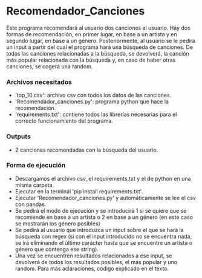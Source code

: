 # Recomendador_Canciones
Este programa recomendará al usuario dos canciones al usuario. Hay dos formas de recomendación, en primer lugar, en base a un artista y en segundo lugar, en base a un género. Posteriormente, al usuario se le pedirá un input a partir del cual el programa hará una búsqueda de canciones. De todas las canciones relacionadas a la búsqueda, se devolverá, la canción más popular relacionada con la búsqueda y, en caso de haber otras canciones, se cogerá una random.
### Archivos necesitados
- 'top_10.csv': archivo csv con todos los datos de las canciones.
- 'Recomendador_canciones.py': programa python que hace la recomendación.
- 'requirements.txt': contiene todos las librerías necesarias para el correcto funcionamiento del programa.
### Outputs
- 2 canciones recomendadas con la búsqueda del usuario.
### Forma de ejecución
- Descargamos el archivo csv, el requirements.txt y el de python en una misma carpeta.
- Ejecutar en la terminal 'pip install requirements.txt'.
- Ejecutar 'Recomendador_canciones.py' y automáticamente se lee el csv con pandas. 
- Se pedirá el modo de ejecución y se introducirá 1 si se quiere que se recomiende en base a un artista o 2 en base a un género (en este caso se mostrarán los género posibles)
- Se pedirá al usuario que introduzca un input sobre el que se hará la búsqueda con regex (si con el input introducido no se encuentra nada, se irá eliminando el último carácter hasta que se encuentre un artista o género que contenga ese string).
- Una vez se encuentren resultados relacionados a ese input, se devolverá de todos los resultados posibles, el más popular y uno random.
Para más aclaraciones, código explicado en el texto.

